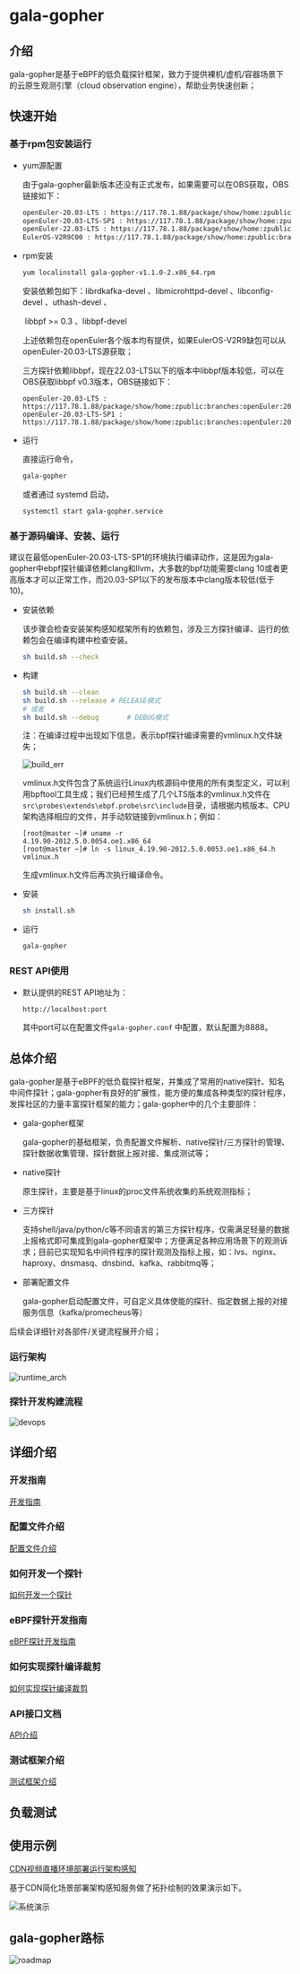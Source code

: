 # gala-gopher

## 介绍
gala-gopher是基于eBPF的低负载探针框架，致力于提供裸机/虚机/容器场景下的云原生观测引擎（cloud observation engine），帮助业务快速创新；

## 快速开始

### 基于rpm包安装运行

- yum源配置

  由于gala-gopher最新版本还没有正式发布，如果需要可以在OBS获取，OBS链接如下：

  ```bash
  openEuler-20.03-LTS : https://117.78.1.88/package/show/home:zpublic:branches:openEuler:20.03:LTS:SP1/gala-gopher-20.03lts
  openEuler-20.03-LTS-SP1 : https://117.78.1.88/package/show/home:zpublic:branches:openEuler:20.03:LTS:SP1/gala-gopher
  openEuler-22.03-LTS : https://117.78.1.88/package/show/home:zpublic:branches:openEuler:22.03:LTS:Next/gala-gopher
  EulerOS-V2R9C00 : https://117.78.1.88/package/show/home:zpublic:branches:openEuler:20.03:LTS:SP1/gala-gopher-v2r9
  ```

- rpm安装

  ```bash
  yum localinstall gala-gopher-v1.1.0-2.x86_64.rpm
  ```
  安装依赖包如下：librdkafka-devel 、libmicrohttpd-devel 、libconfig-devel 、uthash-devel 、

  ​                               libbpf >= 0.3 、libbpf-devel 

  上述依赖包在openEuler各个版本均有提供，如果EulerOS-V2R9缺包可以从openEuler-20.03-LTS源获取；

  三方探针依赖libbpf，现在22.03-LTS以下的版本中libbpf版本较低，可以在OBS获取libbpf v0.3版本，OBS链接如下：

  ```
  openEuler-20.03-LTS :
  https://117.78.1.88/package/show/home:zpublic:branches:openEuler:20.03:LTS/libbpf
  openEuler-20.03-LTS-SP1 :
  https://117.78.1.88/package/show/home:zpublic:branches:openEuler:20.03:LTS:SP1/libbpf
  ```

- 运行

  直接运行命令，

  ```bash
  gala-gopher
  ```

  或者通过 systemd 启动，

  ```bash
  systemctl start gala-gopher.service
  ```

### 基于源码编译、安装、运行

​	建议在最低openEuler-20.03-LTS-SP1的环境执行编译动作，这是因为gala-gopher中ebpf探针编译依赖clang和llvm，大多数的bpf功能需要clang 10或者更高版本才可以正常工作，而20.03-SP1以下的发布版本中clang版本较低(低于10)。

- 安装依赖

  该步骤会检查安装架构感知框架所有的依赖包，涉及三方探针编译、运行的依赖包会在编译构建中检查安装。

  ```bash
  sh build.sh --check
  ```

- 构建

  ```bash
  sh build.sh --clean
  sh build.sh --release	# RELEASE模式
  # 或者
  sh build.sh --debug		# DEBUG模式
  ```
  注：在编译过程中出现如下信息，表示bpf探针编译需要的vmlinux.h文件缺失；

  ![build_err](doc/pic/build_err.png)

  ​	vmlinux.h文件包含了系统运行Linux内核源码中使用的所有类型定义，可以利用bpftool工具生成；我们已经预生成了几个LTS版本的vmlinux.h文件在`src\probes\extends\ebpf.probe\src\include`目录，请根据内核版本、CPU架构选择相应的文件，并手动软链接到vmlinux.h；例如：

  ```shell
  [root@master ~]# uname -r
  4.19.90-2012.5.0.0054.oe1.x86_64
  [root@master ~]# ln -s linux_4.19.90-2012.5.0.0053.oe1.x86_64.h vmlinux.h
  ```

  生成vmlinux.h文件后再次执行编译命令。

- 安装

  ```bash
  sh install.sh
  ```

- 运行

  ```bash
  gala-gopher
  ```

### REST API使用

- 默认提供的REST API地址为：

  ```bash
  http://localhost:port
  ```

  其中port可以在配置文件`gala-gopher.conf` 中配置，默认配置为8888。

## 总体介绍

gala-gopher是基于eBPF的低负载探针框架，并集成了常用的native探针、知名中间件探针；gala-gopher有良好的扩展性，能方便的集成各种类型的探针程序，发挥社区的力量丰富探针框架的能力；gala-gopher中的几个主要部件：

- gala-gopher框架

  gala-gopher的基础框架，负责配置文件解析、native探针/三方探针的管理、探针数据收集管理、探针数据上报对接、集成测试等；

- native探针

  原生探针，主要是基于linux的proc文件系统收集的系统观测指标；

- 三方探针

  支持shell/java/python/c等不同语言的第三方探针程序，仅需满足轻量的数据上报格式即可集成到gala-gopher框架中；方便满足各种应用场景下的观测诉求；目前已实现知名中间件程序的探针观测及指标上报，如：lvs、nginx、haproxy、dnsmasq、dnsbind、kafka、rabbitmq等；

- 部署配置文件

  gala-gopher启动配置文件，可自定义具体使能的探针、指定数据上报的对接服务信息（kafka/promecheus等）

后续会详细针对各部件/关键流程展开介绍；

### 运行架构

![runtime_arch](doc/coe_runtime_arch.JPG)

### 探针开发构建流程

![devops](doc/devops.JPG)

## 详细介绍

### 开发指南

[开发指南](doc/design_coe.md)

### 配置文件介绍

[配置文件介绍](doc/conf_introduction.md)

### 如何开发一个探针

[如何开发一个探针](doc/how_to_add_probe.md)

### eBPF探针开发指南

[eBPF探针开发指南](src/probes/extends/ebpf.probe/README.md)

### 如何实现探针编译裁剪

[如何实现探针编译裁剪](doc/how_to_tail_probe.md)

### API接口文档

[API介绍](doc/api_doc.md)

### 测试框架介绍

[测试框架介绍](test/README.md)

## 负载测试

## 使用示例

[CDN视频直播环境部署运行架构感知](doc/example_CDN_trace.md)

基于CDN简化场景部署架构感知服务做了拓扑绘制的效果演示如下。

![系统演示](doc/pic/demo.gif)

## gala-gopher路标

![roadmap](doc/roadmap.JPG)




